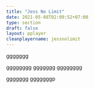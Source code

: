 ```yaml
---
title: "Jess No Limit"
date: 2021-05-08T02:09:52+07:00
type: section
draft: false
layout: pplayer
cleanplayername: jessnolimit
---
```


ggggggg



gggggggg
ggggggg
gggggggg

ggggggg
gggggggp
